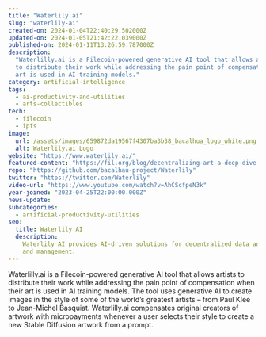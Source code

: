 ```yaml
---
title: "Waterlily.ai"
slug: "waterlily-ai"
created-on: 2024-01-04T22:40:29.502000Z
updated-on: 2024-01-05T21:42:22.039000Z
published-on: 2024-01-11T13:26:59.787000Z
description:
  "Waterlilly.ai is a Filecoin-powered generative AI tool that allows artists
  to distribute their work while addressing the pain point of compensation when their
  art is used in AI training models."
category: artificial-intelligence
tags:
  - ai-productivity-and-utilities
  - arts-collectibles
tech:
  - filecoin
  - ipfs
image:
  url: /assets/images/659872da19567f4307ba3b38_bacalhua_logo_white.png
  alt: Waterlily.ai Logo
website: "https://www.waterlily.ai/"
featured-content: "https://fil.org/blog/decentralizing-art-a-deep-dive-into-waterlily-ais-use-of-fvm-and-ai/"
repo: "https://github.com/bacalhau-project/Waterlily"
twitter: "https://twitter.com/Waterlily"
video-url: "https://www.youtube.com/watch?v=AhCScfpeN3k"
year-joined: "2023-04-25T22:00:00.000Z"
news-update:
subcategories:
  - artificial-productivity-utilities
seo:
  title: Waterlily AI
  description:
    Waterlily AI provides AI-driven solutions for decentralized data analysis
    and management.
---
```


Waterlilly.ai is a Filecoin-powered generative AI tool that allows artists to distribute their work while addressing the pain point of compensation when their art is used in AI training models. The tool uses generative AI to create images in the style of some of the world’s greatest artists – from Paul Klee to Jean-Michel Basquiat. Waterlilly.ai compensates original creators of artwork with micropayments whenever a user selects their style to create a new Stable Diffusion artwork from a prompt.
